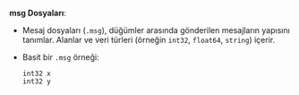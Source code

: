  **msg Dosyaları**:

   * Mesaj dosyaları (`.msg`), düğümler arasında gönderilen mesajların yapısını tanımlar. Alanlar ve veri türleri (örneğin `int32`, `float64`, `string`) içerir.
   * Basit bir `.msg` örneği:

     ```
     int32 x
     int32 y
     ```
